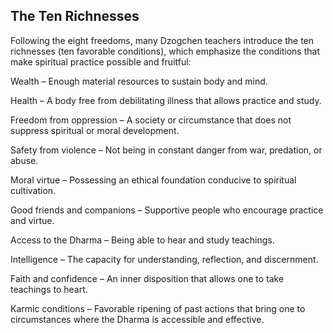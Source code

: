 ## The Ten Richnesses

Following the eight freedoms, many Dzogchen teachers introduce the ten richnesses (ten favorable conditions), which emphasize the conditions that make spiritual practice possible and fruitful:

Wealth – Enough material resources to sustain body and mind.

Health – A body free from debilitating illness that allows practice and study.

Freedom from oppression – A society or circumstance that does not suppress spiritual or moral development.

Safety from violence – Not being in constant danger from war, predation, or abuse.

Moral virtue – Possessing an ethical foundation conducive to spiritual cultivation.

Good friends and companions – Supportive people who encourage practice and virtue.

Access to the Dharma – Being able to hear and study teachings.

Intelligence – The capacity for understanding, reflection, and discernment.

Faith and confidence – An inner disposition that allows one to take teachings to heart.

Karmic conditions – Favorable ripening of past actions that bring one to circumstances where the Dharma is accessible and effective.
